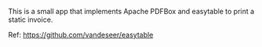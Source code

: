 This is a small app that implements Apache PDFBox and easytable to print a static invoice.


Ref: https://github.com/vandeseer/easytable
